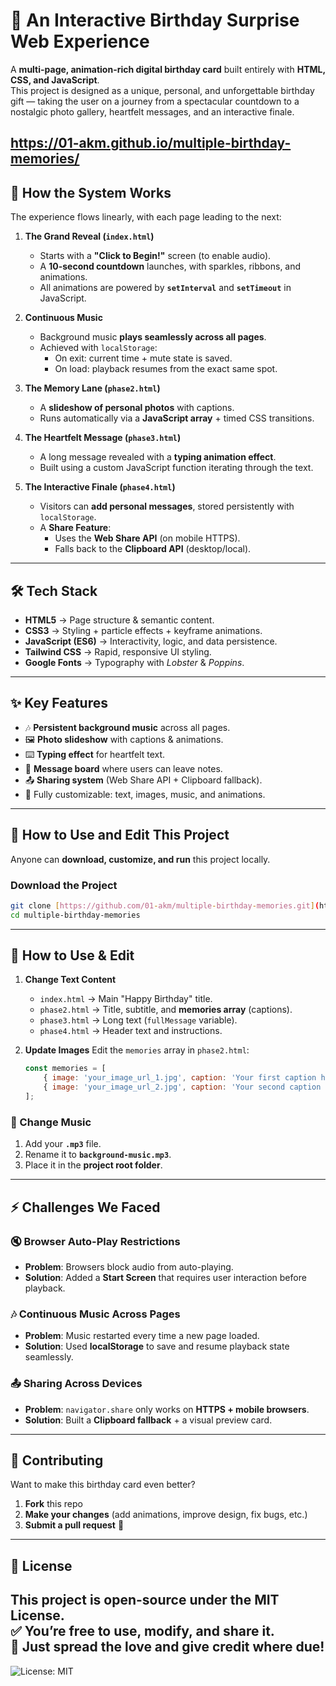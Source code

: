 # 🎉 An Interactive Birthday Surprise Web Experience

A **multi-page, animation-rich digital birthday card** built entirely with **HTML, CSS, and JavaScript**.  
This project is designed as a unique, personal, and unforgettable birthday gift — taking the user on a journey from a spectacular countdown to a nostalgic photo gallery, heartfelt messages, and an interactive finale.

https://01-akm.github.io/multiple-birthday-memories/
---

## 🚀 How the System Works

The experience flows linearly, with each page leading to the next:

1. **The Grand Reveal (`index.html`)**
   * Starts with a **"Click to Begin!"** screen (to enable audio).
   * A **10-second countdown** launches, with sparkles, ribbons, and animations.
   * All animations are powered by **`setInterval`** and **`setTimeout`** in JavaScript.

2. **Continuous Music**
   * Background music **plays seamlessly across all pages**.
   * Achieved with `localStorage`:
     - On exit: current time + mute state is saved.
     - On load: playback resumes from the exact same spot.

3. **The Memory Lane (`phase2.html`)**
   * A **slideshow of personal photos** with captions.
   * Runs automatically via a **JavaScript array** + timed CSS transitions.

4. **The Heartfelt Message (`phase3.html`)**
   * A long message revealed with a **typing animation effect**.
   * Built using a custom JavaScript function iterating through the text.

5. **The Interactive Finale (`phase4.html`)**
   * Visitors can **add personal messages**, stored persistently with `localStorage`.
   * A **Share Feature**:
     - Uses the **Web Share API** (on mobile HTTPS).
     - Falls back to the **Clipboard API** (desktop/local).

---

## 🛠️ Tech Stack

* **HTML5** → Page structure & semantic content.  
* **CSS3** → Styling + particle effects + keyframe animations.  
* **JavaScript (ES6)** → Interactivity, logic, and data persistence.  
* **Tailwind CSS** → Rapid, responsive UI styling.  
* **Google Fonts** → Typography with *Lobster* & *Poppins*.  

---

## ✨ Key Features

* 🎶 **Persistent background music** across all pages.  
* 🖼️ **Photo slideshow** with captions & animations.  
* ⌨️ **Typing effect** for heartfelt text.  
* 💌 **Message board** where users can leave notes.  
* 📤 **Sharing system** (Web Share API + Clipboard fallback).  
* 🎨 Fully customizable: text, images, music, and animations.  

---

## 🚀 How to Use and Edit This Project

Anyone can **download, customize, and run** this project locally.
### Download the Project 

```bash
git clone [https://github.com/01-akm/multiple-birthday-memories.git](https://github.com/01-akm/multiple-birthday-memories.git)
cd multiple-birthday-memories
```

---

## 📝 How to Use & Edit

1. **Change Text Content**
   - `index.html` → Main "Happy Birthday" title.
   - `phase2.html` → Title, subtitle, and **memories array** (captions).
   - `phase3.html` → Long text (`fullMessage` variable).
   - `phase4.html` → Header text and instructions.

2. **Update Images**
   Edit the `memories` array in `phase2.html`:
   ```js
   const memories = [
       { image: 'your_image_url_1.jpg', caption: 'Your first caption here!' },
       { image: 'your_image_url_2.jpg', caption: 'Your second caption here!' }
   ];

### 🎵 Change Music

1. Add your **`.mp3`** file.  
2. Rename it to **`background-music.mp3`**.  
3. Place it in the **project root folder**.  

---

## ⚡ Challenges We Faced

### 🔇 Browser Auto-Play Restrictions
* **Problem**: Browsers block audio from auto-playing.  
* **Solution**: Added a **Start Screen** that requires user interaction before playback.  

### 🎶 Continuous Music Across Pages
* **Problem**: Music restarted every time a new page loaded.  
* **Solution**: Used **localStorage** to save and resume playback state seamlessly.  

### 📤 Sharing Across Devices
* **Problem**: `navigator.share` only works on **HTTPS + mobile browsers**.  
* **Solution**: Built a **Clipboard fallback** + a visual preview card.  

---

## 🤝 Contributing

Want to make this birthday card even better?  

1. **Fork** this repo  
2. **Make your changes** (add animations, improve design, fix bugs, etc.)  
3. **Submit a pull request** 🎉  

---

## 📜 License

This project is open-source under the **MIT License**.  
✅ You’re free to **use, modify, and share** it.  
💖 Just spread the love and give credit where due!  
---




![License: MIT](https://img.shields.io/badge/License-MIT-yellow.svg)  

